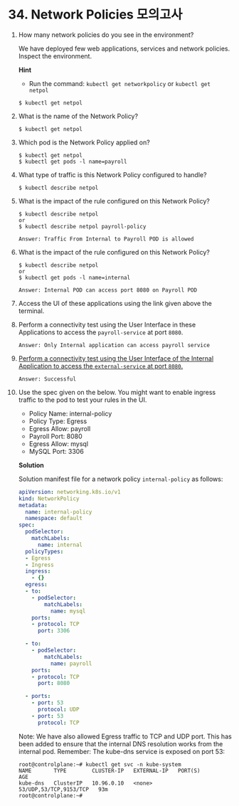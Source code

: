 # 34. Network Policies 모의고사



1. How many network policies do you see in the environment?

   We have deployed few web applications, services and network policies. Inspect the environment.

   **Hint**

   - Run the command: `kubectl get networkpolicy` or `kubectl get netpol`

   ```
   $ kubectl get netpol
   ```



2. What is the name of the Network Policy?

   ```
   $ kubectl get netpol
   ```



3. Which pod is the Network Policy applied on?

   ```
   $ kubectl get netpol
   $ kubectl get pods -l name=payroll
   ```



4. What type of traffic is this Network Policy configured to handle?

   ```
   $ kubectl describe netpol
   ```



5. What is the impact of the rule configured on this Network Policy?

   ```
   $ kubectl describe netpol
   or
   $ kubectl describe netpol payroll-policy
   ```

   `Answer: Traffic From Internal to Payroll POD is allowed`



6. What is the impact of the rule configured on this Network Policy?

   ```
   $ kubectl describe netpol
   or
   $ kubectl get pods -l name=internal
   ```

   `Answer: Internal POD can access port 8080 on Payroll POD`



7. Access the UI of these applications using the link given above the terminal.

8. Perform a connectivity test using the User Interface in these Applications to access the `payroll-service` at port `8080`.

   `Answer: Only Internal application can access payroll service`



9. <u>Perform a connectivity test using the User Interface of the Internal Application to access the `external-service` at port `8080`.</u>

   `Answer: Successful`

   

10. Use the spec given on the below. You might want to enable ingress traffic to the pod to test your rules in the UI.

    - 
      Policy Name: internal-policy
    - Policy Type: Egress
    - Egress Allow: payroll
    - Payroll Port: 8080
    - Egress Allow: mysql
    - MySQL Port: 3306

    **Solution**

    Solution manifest file for a network policy `internal-policy` as follows:

    ```yaml
    apiVersion: networking.k8s.io/v1
    kind: NetworkPolicy
    metadata:
      name: internal-policy
      namespace: default
    spec:
      podSelector:
        matchLabels:
          name: internal
      policyTypes:
      - Egress
      - Ingress
      ingress:
        - {}
      egress:
      - to:
        - podSelector:
            matchLabels:
              name: mysql
        ports:
        - protocol: TCP
          port: 3306
    
      - to:
        - podSelector:
            matchLabels:
              name: payroll
        ports:
        - protocol: TCP
          port: 8080
    
      - ports:
        - port: 53
          protocol: UDP
        - port: 53
          protocol: TCP
    ```

    Note: We have also allowed Egress traffic to TCP and UDP port. This has been added to ensure that the internal DNS resolution works from the internal pod. Remember: The kube-dns service is exposed on port 53:

    ```
    root@controlplane:~# kubectl get svc -n kube-system 
    NAME       TYPE        CLUSTER-IP   EXTERNAL-IP   PORT(S)                  AGE
    kube-dns   ClusterIP   10.96.0.10   <none>        53/UDP,53/TCP,9153/TCP   93m
    root@controlplane:~#
    ```

    

